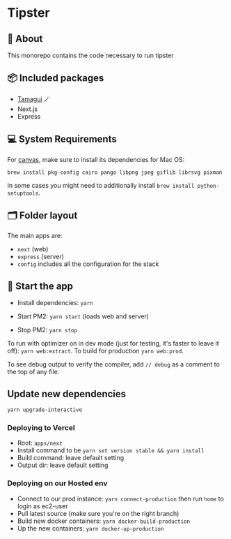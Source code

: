 # Tipster

## 🔦 About

This monorepo contains the code necessary to run tipster

## 📦 Included packages

- [Tamagui](https://tamagui.dev) 🪄
- Next.js
- Express

## 💻 System Requirements

For [canvas](https://github.com/Automattic/node-canvas?tab=readme-ov-file#compiling), make sure to install its dependencies for Mac OS:

```
brew install pkg-config cairo pango libpng jpeg giflib librsvg pixman
```

In some cases you might need to additionally install `brew install python-setuptools`.

## 🗂 Folder layout

The main apps are:

- `next` (web)
- `express` (server)
- `config` includes all the configuration for the stack

## 🏁 Start the app

- Install dependencies: `yarn`

- Start PM2: `yarn start` (loads web and server)
- Stop PM2: `yarn stop`


To run with optimizer on in dev mode (just for testing, it's faster to leave it off): `yarn web:extract`. To build for production `yarn web:prod`.

To see debug output to verify the compiler, add `// debug` as a comment to the top of any file.

## Update new dependencies

```sh
yarn upgrade-interactive
```

### Deploying to Vercel

- Root: `apps/next`
- Install command to be `yarn set version stable && yarn install`
- Build command: leave default setting
- Output dir: leave default setting

### Deploying on our Hosted env
- Connect to our prod instance: `yarn connect-production` then run `home` to login as ec2-user 
- Pull latest source (make sure you're on the right branch)
- Build new docker containers: `yarn docker-build-production`
- Up the new containers: `yarn docker-up-production`
